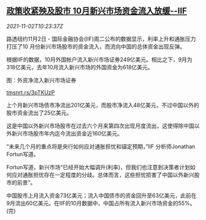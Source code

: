 <!--1635849062000-->
[政策收紧殃及股市 10月新兴市场资金流入放缓--IIF](https://cn.reuters.com/article/iif-emerging-securities-1102-tues-idCNKBS2HN17K)
------

<div><i>2021-11-02T10:23:37Z</i></div><p>路透纽约11月2日 - 国际金融协会(IIF)周二公布的数据显示，利率上升和通胀压力打压了10 月份新兴市场股市的资金流入，而流向中国的总体资金出现反弹。</p><p>根据IIF的数据，10月外国帐户流入新兴市场证券249亿美元。相比之下，9月为318亿美元，去年10月流入新兴市场的外国资金为618亿美元。</p><p>图：外资净流入新兴市场证券</p><p><a href="https://tmsnrt.rs/3pTKUzP">tmsnrt.rs/3pTKUzP</a></p><p>上个月新兴市场债市净流出201亿美元，而股市净流入48亿美元，不过中国以外的股市资金流出了25亿美元。</p><p>这是中国以外新兴市场股市在过去六个月来第四次出现月度流出，这使得除中国以外新兴市场股市年内迄今流出资金近160亿美元。</p><p>“未来几个月的重点将是央行如何应对通胀担忧和锚定预期，”IIF 分析师Jonathan Fortun写道。</p><p>Fortun写道，新兴市场“已经开始大幅调升(利率)，但我们也注意到决策者计划如何应对通胀担忧存在一定程度的分歧。总体而言，这些担忧损害了中国以外新兴股市的前景”。</p><p>中国股市上月流入资金73亿美元；流入中国债市的资金回升至63亿美元，此前在9月流出60亿美元。在IIF的10月数据中，中国占所有流入新兴市场资金的55%。(完)</p>
